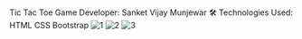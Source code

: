 Tic Tac Toe Game
Developer: Sanket Vijay Munjewar
🛠️ Technologies Used: HTML CSS Bootstrap
![1](https://github.com/user-attachments/assets/aac524eb-45ca-490a-b095-aa8ee18776a9)
![2](https://github.com/user-attachments/assets/507f37ec-a1cd-4cce-a4f7-e241bb2dd9b5)
![3](https://github.com/user-attachments/assets/345d1be3-2c7c-4fc9-a3e8-60b5e4e3fc2e)

